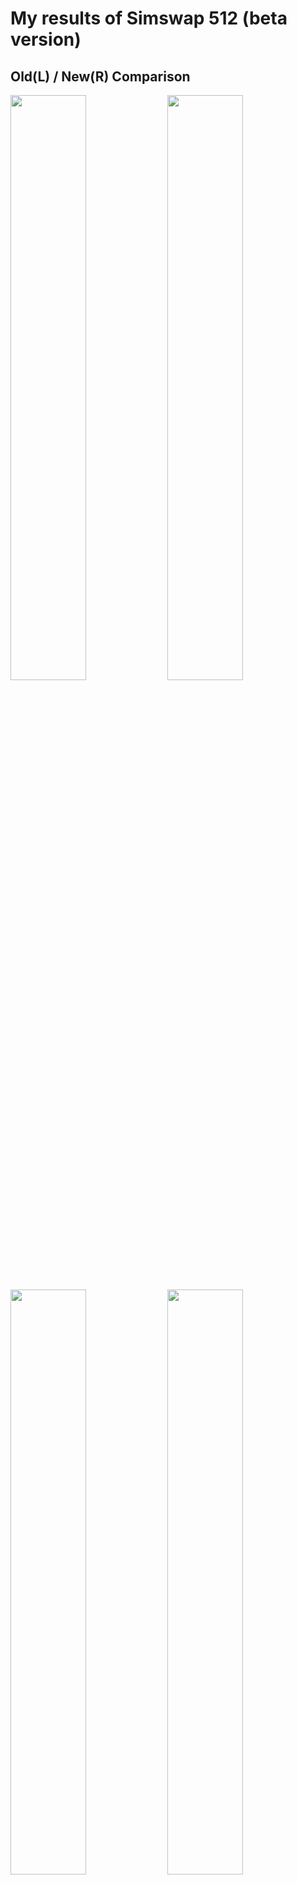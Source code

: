 # My results of Simswap 512 (beta version)
## Old(L) / New(R) Comparison
<div>
<img width=49% src="https://github.com/osushilover/comparison_f_ss/blob/main/old/001.jpg"/>
<img width=49% src="https://github.com/osushilover/comparison_f_ss/blob/main/new/001.jpg"/>
</div>
<div>
<img width=49% src="https://github.com/osushilover/comparison_f_ss/blob/main/old/002.jpg"/>
<img width=49% src="https://github.com/osushilover/comparison_f_ss/blob/main/new/002.jpg"/>
</div>
<div>
<img width=49% src="https://github.com/osushilover/comparison_f_ss/blob/main/old/003.jpg"/>
<img width=49% src="https://github.com/osushilover/comparison_f_ss/blob/main/new/003.jpg"/>
</div>
<div>
<img width=49% src="https://github.com/osushilover/comparison_f_ss/blob/main/old/004.jpg"/>
<img width=49% src="https://github.com/osushilover/comparison_f_ss/blob/main/new/004.jpg"/>
</div>
<div>
<img width=49% src="https://github.com/osushilover/comparison_f_ss/blob/main/old/005.jpg"/>
<img width=49% src="https://github.com/osushilover/comparison_f_ss/blob/main/new/005.jpg"/>
</div>
<div>
<img width=49% src="https://github.com/osushilover/comparison_f_ss/blob/main/old/006.jpg"/>
<img width=49% src="https://github.com/osushilover/comparison_f_ss/blob/main/new/006.jpg"/>
</div>
<div>
<img width=49% src="https://github.com/osushilover/comparison_f_ss/blob/main/old/007.jpg"/>
<img width=49% src="https://github.com/osushilover/comparison_f_ss/blob/main/new/007.jpg"/>
</div>
<div>
<img width=49% src="https://github.com/osushilover/comparison_f_ss/blob/main/old/008.jpg"/>
<img width=49% src="https://github.com/osushilover/comparison_f_ss/blob/main/new/008.jpg"/>
</div>
<div>
<img width=49% src="https://github.com/osushilover/comparison_f_ss/blob/main/old/009.jpg"/>
<img width=49% src="https://github.com/osushilover/comparison_f_ss/blob/main/new/009.jpg"/>
</div>
<div>
<img width=49% src="https://github.com/osushilover/comparison_f_ss/blob/main/old/010.jpg"/>
<img width=49% src="https://github.com/osushilover/comparison_f_ss/blob/main/new/010.jpg"/>
</div>
<div>
<img width=49% src="https://github.com/osushilover/comparison_f_ss/blob/main/old/011.jpg"/>
<img width=49% src="https://github.com/osushilover/comparison_f_ss/blob/main/new/011.jpg"/>
</div>
<div>
<img width=49% src="https://github.com/osushilover/comparison_f_ss/blob/main/old/012.jpg"/>
<img width=49% src="https://github.com/osushilover/comparison_f_ss/blob/main/new/012.jpg"/>
</div>
<div>
<img width=49% src="https://github.com/osushilover/comparison_f_ss/blob/main/old/013.jpg"/>
<img width=49% src="https://github.com/osushilover/comparison_f_ss/blob/main/new/013.jpg"/>
</div>
<div>
<img width=49% src="https://github.com/osushilover/comparison_f_ss/blob/main/old/014.jpg"/>
<img width=49% src="https://github.com/osushilover/comparison_f_ss/blob/main/new/014.jpg"/>
</div>
<div>
<img width=49% src="https://github.com/osushilover/comparison_f_ss/blob/main/old/015.jpg"/>
<img width=49% src="https://github.com/osushilover/comparison_f_ss/blob/main/new/015.jpg"/>
</div>
<div>
<img width=49% src="https://github.com/osushilover/comparison_f_ss/blob/main/old/016.jpg"/>
<img width=49% src="https://github.com/osushilover/comparison_f_ss/blob/main/new/016.jpg"/>
</div>
<div>
<img width=49% src="https://github.com/osushilover/comparison_f_ss/blob/main/old/017.jpg"/>
<img width=49% src="https://github.com/osushilover/comparison_f_ss/blob/main/new/017.jpg"/>
</div>
<div>
<img width=49% src="https://github.com/osushilover/comparison_f_ss/blob/main/old/018.jpg"/>
<img width=49% src="https://github.com/osushilover/comparison_f_ss/blob/main/new/018.jpg"/>
</div>
<div>
<img width=49% src="https://github.com/osushilover/comparison_f_ss/blob/main/old/019.jpg"/>
<img width=49% src="https://github.com/osushilover/comparison_f_ss/blob/main/new/019.jpg"/>
</div>
<div>
<img width=49% src="https://github.com/osushilover/comparison_f_ss/blob/main/old/020.jpg"/>
<img width=49% src="https://github.com/osushilover/comparison_f_ss/blob/main/new/020.jpg"/>
</div>
<div>
<img width=49% src="https://github.com/osushilover/comparison_f_ss/blob/main/old/021.jpg"/>
<img width=49% src="https://github.com/osushilover/comparison_f_ss/blob/main/new/021.jpg"/>
</div>
<div>
<img width=49% src="https://github.com/osushilover/comparison_f_ss/blob/main/old/022.jpg"/>
<img width=49% src="https://github.com/osushilover/comparison_f_ss/blob/main/new/022.jpg"/>
</div>
<div>
<img width=49% src="https://github.com/osushilover/comparison_f_ss/blob/main/old/023.jpg"/>
<img width=49% src="https://github.com/osushilover/comparison_f_ss/blob/main/new/023.jpg"/>
</div>
